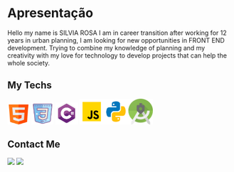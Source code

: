 # **Apresentação**
Hello my name is SILVIA ROSA I am in career transition after working for 12 years in urban planning, I am looking for new opportunities in FRONT END development.
Trying to combine my knowledge of planning and my creativity with my love for technology to develop projects that can help the whole society.

## **My Techs**

 <img src="html.png" height="45px" width="50px"/> <img src="css3.png" height="50px" width="50px"/> <img src="csharp.png" height="50px" width="50px"/>
 <img src="javascript.png" height="58px" width="55px"/><img src="python.png" height="58px" width="55px"/><img src="android_studio.png" height="58px" width="55px"/>
 

## **Contact Me**

<a href="mailto:arqsrosa@gmail.com"><img src="https://img.shields.io/badge/Gmail-D14836?style=for-the-badge&logo=gmail&logoColor=white" target="_blank"></a> <a href="https://www.linkedin.com/in/silviarosadomingues/" target="_blank"><img src="https://img.shields.io/badge/-LinkedIn-%230077B5?style=for-the-badge&logo=linkedin&logoColor=white" target="_blank"></a>
